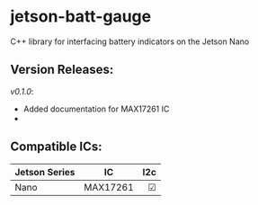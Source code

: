 # jetson-batt-gauge

C++ library for interfacing battery indicators on the Jetson Nano

## Version Releases:

_v0.1.0_:

-   Added documentation for MAX17261 IC
-

## Compatible ICs:

| Jetson Series |    IC    |     I2c |
| ------------- | :------: | ------: |
| Nano          | MAX17261 | &#9745; |
